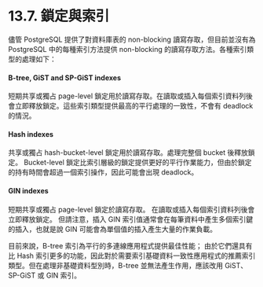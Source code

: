 # 13.7. 鎖定與索引

儘管 PostgreSQL 提供了對資料庫表的 non-blocking 讀寫存取，但目前並沒有為 PostgreSQL 中的每種索引方法提供 non-blocking 的讀寫存取方法。各種索引類型的處理如下：

#### B-tree, GiST and SP-GiST indexes

短期共享或獨占 page-level 鎖定用於讀寫存取。在讀取或插入每個索引資料列後會立即釋放鎖定。這些索引類型提供最高的平行處理的一致性，不會有 deadlock 的情況。

#### Hash indexes

共享或獨占 hash-bucket-level 鎖定用於讀寫存取。處理完整個 bucket 後釋放鎖定。 Bucket-level 鎖定比索引層級的鎖定提供更好的平行作業能力，但由於鎖定的持有時間會超過一個索引操作，因此可能會出現 deadlock。

#### GIN indexes

短期共享或獨占 page-level 鎖定於讀寫存取。 在讀取或插入每個索引資料列後會立即釋放鎖定。 但請注意，插入 GIN 索引值通常會在每筆資料中產生多個索引鍵的插入，也就是說 GIN 可能會為單個值的插入產生大量的作業負載。

目前來說，B-tree 索引為平行的多連線應用程式提供最佳性能； 由於它們還具有比 Hash 索引更多的功能，因此對於需要索引基礎資料一致性應用程式的推薦索引類型。但在處理非基礎資料型別時，B-tree 並無法產生作用，應該改用 GiST、SP-GiST 或 GIN 索引。
